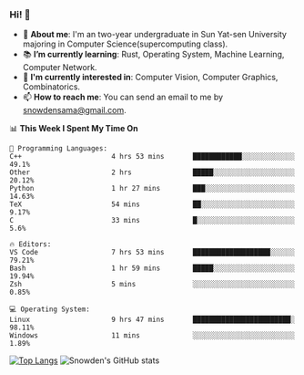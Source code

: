 ### Hi! 👋

+ :school: **About me**: I'm an two-year undergraduate in Sun Yat-sen University majoring in Computer Science(supercomputing class).
+ :books: **I’m currently learning**: Rust, Operating System, Machine Learning, Computer Network.
+ :lollipop: **I'm currently interested in**: Computer Vision, Computer Graphics, Combinatorics.
+ 📫 **How to reach me**: You can send an email to me by snowdensama@gmail.com.

<!--START_SECTION:waka-->
📊 **This Week I Spent My Time On** 

```text
💬 Programming Languages: 
C++                      4 hrs 53 mins       ████████████░░░░░░░░░░░░░   49.1% 
Other                    2 hrs               █████░░░░░░░░░░░░░░░░░░░░   20.12% 
Python                   1 hr 27 mins        ███░░░░░░░░░░░░░░░░░░░░░░   14.63% 
TeX                      54 mins             ██░░░░░░░░░░░░░░░░░░░░░░░   9.17% 
C                        33 mins             █░░░░░░░░░░░░░░░░░░░░░░░░   5.6%

🔥 Editors: 
VS Code                  7 hrs 53 mins       ███████████████████░░░░░░   79.21% 
Bash                     1 hr 59 mins        █████░░░░░░░░░░░░░░░░░░░░   19.94% 
Zsh                      5 mins              ░░░░░░░░░░░░░░░░░░░░░░░░░   0.85%

💻 Operating System: 
Linux                    9 hrs 47 mins       ████████████████████████░   98.11% 
Windows                  11 mins             ░░░░░░░░░░░░░░░░░░░░░░░░░   1.89%

```


<!--END_SECTION:waka-->


[![Top Langs](https://github-readme-stats.vercel.app/api/top-langs/?username=lixk28&langs_count=8&layout=compact&hide_border=true)](https://github.com/lixk28/github-readme-stats)
![Snowden's GitHub stats](https://github-readme-stats.vercel.app/api?username=lixk28&show_icons=true&hide_border=true&count_private=true)



<!--
**lixk28/lixk28** is a ✨ _special_ ✨ repository because its `README.md` (this file) appears on your GitHub profile.

Here are some ideas to get you started:

- 🔭 I’m currently working on ...
- 🌱 I’m currently learning ...
- 👯 I’m looking to collaborate on ...
- 🤔 I’m looking for help with ...
- 💬 Ask me about ...
- 📫 How to reach me: ...
- 😄 Pronouns: ...
- ⚡ Fun fact: ...
  -->
